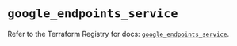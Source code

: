 # `google_endpoints_service`

Refer to the Terraform Registry for docs: [`google_endpoints_service`](https://registry.terraform.io/providers/hashicorp/google-beta/5.27.0/docs/resources/google_endpoints_service).
